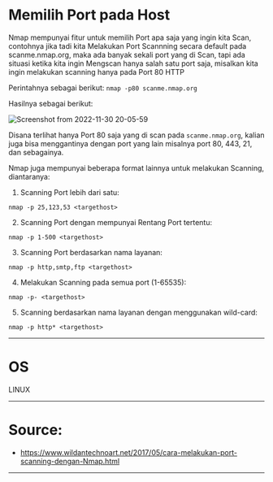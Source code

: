 # Memilih Port pada Host

Nmap mempunyai fitur untuk memilih Port apa saja yang ingin kita Scan, contohnya jika tadi kita Melakukan Port Scannning secara default pada scanme.nmap.org, maka ada banyak sekali port yang di Scan, tapi ada situasi ketika kita ingin Mengscan hanya salah satu port saja, misalkan kita ingin melakukan scanning hanya pada Port 80 HTTP

Perintahnya sebagai berikut: `nmap -p80 scanme.nmap.org`

Hasilnya sebagai berikut:

![Screenshot from 2022-11-30 20-05-59](https://user-images.githubusercontent.com/113501500/204804062-ba76a52e-820b-40b0-abc6-dede66100e52.png)

Disana terlihat hanya Port 80 saja yang di scan pada `scanme.nmap.org`, kalian juga bisa menggantinya dengan port yang lain misalnya port 80, 443, 21, dan sebagainya.

Nmap juga mempunyai beberapa format lainnya untuk melakukan Scanning, diantaranya:

1. Scanning Port lebih dari satu:

`nmap -p 25,123,53 <targethost>`

2. Scanning Port dengan mempunyai Rentang Port tertentu:

`nmap -p 1-500 <targethost>`

3. Scanning Port berdasarkan nama layanan:

`nmap -p http,smtp,ftp <targethost>`

4. Melakukan Scanning pada semua port (1-65535):

`nmap -p- <targethost>`

5. Scanning berdasarkan nama layanan dengan menggunakan wild-card:

`nmap -p http* <targethost>`

-----------------------------------------------------------------------------------------------------------------------------------------------------------
# OS
LINUX

------------------------------------------------------------
# Source:
- https://www.wildantechnoart.net/2017/05/cara-melakukan-port-scanning-dengan-Nmap.html

-------------------------------------------------------------
